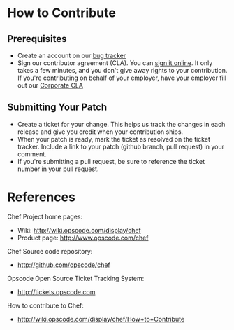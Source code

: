 # How to Contribute

## Prerequisites
* Create an account on our [bug tracker](http://tickets.opscode.com)
* Sign our contributor agreement (CLA). You can [sign it
online](https://secure.echosign.com/public/hostedForm?formid=PJIF5694K6L).
It only takes a few minutes, and you don't give away rights to your
contribution. If you're contributing on behalf of your employer, have
your employer fill out our [Corporate
CLA](https://secure.echosign.com/public/hostedForm?formid=PIE6C7AX856)

## Submitting Your Patch
* Create a ticket for your change. This helps us track the changes in
each release and give you credit when your contribution ships.
* When your patch is ready, mark the ticket as resolved on the ticket
tracker. Include a link to your patch (github branch, pull request) in
your comment.
* If you're submitting a pull request, be sure to reference the ticket
number in your pull request.

# References
Chef Project home pages:

* Wiki: http://wiki.opscode.com/display/chef
* Product page: http://www.opscode.com/chef

Chef Source code repository:

* http://github.com/opscode/chef

Opscode Open Source Ticket Tracking System:

* http://tickets.opscode.com

How to contribute to Chef:

* http://wiki.opscode.com/display/chef/How+to+Contribute
